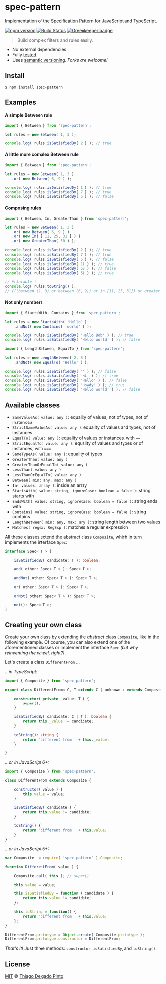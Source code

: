 # spec-pattern

Implementation of the [Specification Pattern](https://en.wikipedia.org/wiki/Specification_pattern) for JavaScript and TypeScript.

[![npm version](https://badge.fury.io/js/spec-pattern.svg)](https://badge.fury.io/js/spec-pattern)
[![Build Status](https://travis-ci.org/thiagodp/spec-pattern.svg?branch=master)](https://travis-ci.org/thiagodp/spec-pattern) [![Greenkeeper badge](https://badges.greenkeeper.io/thiagodp/spec-pattern.svg)](https://greenkeeper.io/)

> Build complex filters and rules easily.

- No external dependencies.
- Fully [tested](https://github.com/thiagodp/spec-pattern/blob/master/__tests__/index.spec.ts).
- Uses [semantic versioning](https://semver.org). *Forks are welcome!*

## Install

```bash
$ npm install spec-pattern
```

## Examples

#### A simple Between rule
 ```js
import { Between } from 'spec-pattern';

let rules = new Between( 1, 3 );

console.log( rules.isSatisfiedBy( 2 ) ); // true
```


#### A little more complex Between rule
 ```js
import { Between } from 'spec-pattern';

let rules = new Between( 1, 3 )
    .or( new Between( 6, 9 ) );

console.log( rules.isSatisfiedBy( 2 ) ); // true
console.log( rules.isSatisfiedBy( 7 ) ); // true
console.log( rules.isSatisfiedBy( 5 ) ); // false
```

#### Composing rules
 ```js
import { Between, In, GreaterThan } from 'spec-pattern';

let rules = new Between( 1, 3 )
    .or( new Between( 6, 9 ) )
    .or( new In( [ 11, 25, 31 ] ) )
    .or( new GreaterThan( 50 ) );

console.log( rules.isSatisfiedBy( 2 ) ); // true
console.log( rules.isSatisfiedBy( 7 ) ); // true
console.log( rules.isSatisfiedBy( 5 ) ); // false
console.log( rules.isSatisfiedBy( 11 ) ); // true
console.log( rules.isSatisfiedBy( 50 ) ); // false
console.log( rules.isSatisfiedBy( 51 ) ); // true

// Printable !
console.log( rules.toString() );
// (((between (1, 3) or between (6, 9)) or in [11, 25, 31]) or greater than 50)
```

#### Not only numbers
```js
import { StartsWith, Contains } from 'spec-pattern';

let rules = new StartsWith( 'Hello' )
    .andNot( new Contains( 'world' ) );

console.log( rules.isSatisfiedBy( 'Hello Bob' ) ); // true
console.log( rules.isSatisfiedBy( 'Hello world' ) ); // false
```

```js
import { LengthBetween, EqualTo } from 'spec-pattern';

let rules = new LengthBetween( 2, 5 )
    .andNot( new EqualTo( 'Hello' ) );

console.log( rules.isSatisfiedBy( '' ) ); // false
console.log( rules.isSatisfiedBy( 'Hi' ) ); // true
console.log( rules.isSatisfiedBy( 'Hello' ) ); // false
console.log( rules.isSatisfiedBy( 'Howdy' ) ); // true
console.log( rules.isSatisfiedBy( 'Hello world' ) ); // false
```

## Available classes

- `SameValueAs( value: any )`: equality of values, not of types, not of instances
- `StrictSameValueAs( value: any )`: equality of values and types, not of instances
- `EqualTo( value: any )`: equality of values or instances, with `==`
- `StrictEqualTo( value: any )`: equality of values and types or of instances, with `===`
- `SameTypeAs( value: any )`: equality of types
- `GreaterThan( value: any )`
- `GreaterThanOrEqualTo( value: any )`
- `LessThan( value: any )`
- `LessThanOrEqualTo( value: any )`
- `Between( min: any, max: any )`
- `In( values: array )`: inside an array
- `StartsWith( value: string, ignoreCase: boolean = false )`: string starts with
- `EndsWith( value: string, ignoreCase: boolean = false )`: string ends with
- `Contains( value: string, ignoreCase: boolean = false )`: string contains
- `LengthBetween( min: any, max: any )`: string length between two values
- `Matches( regex: RegExp )`: matches a regular expression

All these classes extend the abstract class `Composite`, which in turn implements the interface `Spec`:

```typescript
interface Spec< T > {

    isSatisfiedBy( candidate: T ): boolean;

    and( other: Spec< T > ): Spec< T >;

    andNot( other: Spec< T > ): Spec< T >;

    or( other: Spec< T > ): Spec< T >;

    orNot( other: Spec< T > ): Spec< T >;

    not(): Spec< T >;
}
```

## Creating your own class

Create your own class by extending the *abstract* class `Composite`, like in the following example. Of course, you can also extend one of the aforementioned classes or implement the interface `Spec` *(but why reinventing the wheel, right?)*.

Let's create a class `DifferentFrom` ...

*...in TypeScript:*
```typescript
import { Composite } from 'spec-pattern';

export class DifferentFrom< C, T extends C | unknown > extends Composite< C, T > {

    constructor( private _value: T ) {
        super();
    }

    isSatisfiedBy( candidate: C | T ): boolean {
        return this._value != candidate;
    }

    toString(): string {
        return 'different from ' + this._value;
    }

}
```

*...or in JavaScript 6+:*
```js
import { Composite } from 'spec-pattern';

class DifferentFrom extends Composite {

    constructor( value ) {
        this.value = value;
    }

    isSatisfiedBy( candidate ) {
        return this.value != candidate;
    }

    toString() {
        return 'different from ' + this.value;
    }
}
```


*...or in JavaScript 5+:*
```js
var Composite  = require( 'spec-pattern' ).Composite;

function DifferentFrom( value ) {

    Composite.call( this ); // super()

    this.value = value;

    this.isSatisfiedBy = function ( candidate ) {
        return this.value != candidate;
    };

    this.toString = function() {
        return 'different from ' + this.value;
    };
}

DifferentFrom.prototype = Object.create( Composite.prototype );
DifferentFrom.prototype.constructor = DifferentFrom;
```

*That's it!* Just three methods: `constructor`, `isSatisfiedBy`, and `toString()`.

## License

[MIT](LICENSE) © [Thiago Delgado Pinto](https://github.com/thiagodp)
